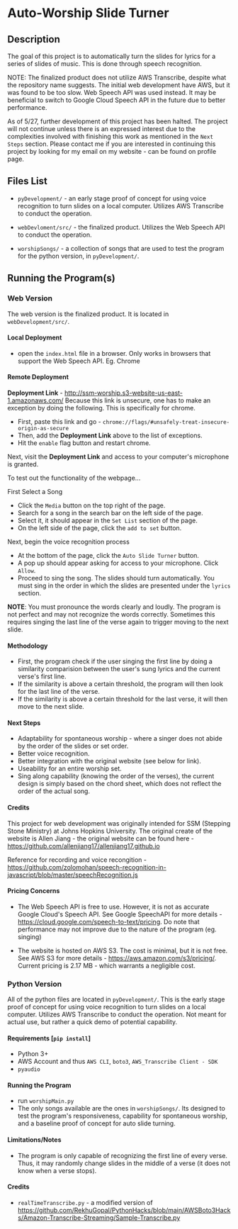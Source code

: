 # Auto-Worship Slide Turner

## Description
The goal of this project is to automatically turn the slides for lyrics for a series of slides of music. This is done through speech recognition. 


NOTE: The finalized product does not utilize AWS Transcribe, despite what the repository name suggests. The initial web development have AWS, but it was found to be too slow. Web Speech API was used instead. It may be beneficial to switch to Google Cloud Speech API in the future due to better performance. 

As of 5/27, further development of this project has been halted. The project will not continue unless there is an expressed interest due to the complexities involved with finishing this work as mentioned in the `Next Steps` section. Please contact me if you are interested in continuing this project by looking for my email on my website - can be found on profile page.

## Files List 
- `pyDevelopment/` - an early stage proof of concept for using voice recognition to turn slides on a local computer. Utilizes AWS Transcribe to conduct the operation. 

- `webDevloment/src/` - the finalized product. Utilizes the Web Speech API to conduct the operation.

- `worshipSongs/` - a collection of songs that are used to test the program for the python version, in `pyDevelopment/`.

## Running the Program(s)

### Web Version

The web version is the finalized product. It is located in `webDevelopment/src/`.

#### Local Deployment
- open the `index.html` file in a browser. Only works in browsers that support the Web Speech API. Eg. Chrome

#### Remote Deployment
**Deployment Link** - http://ssm-worship.s3-website-us-east-1.amazonaws.com/
Because this link is unsecure, one has to make an exception by doing the following. This is specifically for chrome. 
- First, paste this link and go - `chrome://flags/#unsafely-treat-insecure-origin-as-secure`
- Then, add the **Deployment Link** above to the list of exceptions.
- Hit the `enable` flag button and restart chrome.

Next, visit the **Deployment Link** and access to your computer's microphone is granted. 

To test out the functionality of the webpage...

First Select a Song
- Click the `Media` button on the top right of the page. 
- Search for a song in the search bar on the left side of the page. 
- Select it, it should appear in the `Set List` section of the page. 
- On the left side of the page, click the `add to set` button. 

Next, begin the voice recognition process
- At the bottom of the page, click the `Auto Slide Turner` button.
- A pop up should appear asking for access to your microphone. Click `Allow`.
- Proceed to sing the song. The slides should turn automatically. You must sing in the order in which the slides are presented under the `lyrics` section. 

**NOTE**: You must pronounce the words clearly and loudly. The program is not perfect and may not recognize the words correctly. Sometimes this requires singing the last line of the verse again to trigger moving to the next slide. 

#### Methodology 
- First, the program check if the user singing the first line by doing a similarity comparision between the user's sung lyrics and the current verse's first line. 
- If the similarity is above a certain threshold, the program will then look for the last line of the verse.
- If the similarity is above a certain threshold for the last verse, it will then move to the next slide.

#### Next Steps
- Adaptability for spontaneous worship - where a singer does not abide by the order of the slides or set order. 
- Better voice recognition.
- Better integration with the original website (see below for link).
- Useability for an entire worship set. 
- Sing along capability (knowing the order of the verses), the current design is simply based on the chord sheet, which does not reflect the order of the actual song. 

#### Credits
This project for web development was originally intended for SSM (Stepping Stone Ministry) at Johns Hopkins University. The original create of the website is Allen Jiang - the original website can be found here - https://github.com/allenjiang17/allenjiang17.github.io

Reference for recording and voice recongition - https://github.com/zolomohan/speech-recognition-in-javascript/blob/master/speechRecognition.js

#### Pricing Concerns 
- The Web Speech API is free to use. However, it is not as accurate Google Cloud's Speech API. See Google SpeechAPI for more details - https://cloud.google.com/speech-to-text/pricing. Do note that performance may not improve due to the nature of the program (eg. singing)

- The website is hosted on AWS S3. The cost is minimal, but it is not free. See AWS S3 for more details - https://aws.amazon.com/s3/pricing/. Current pricing is 2.17 MB - which warrants a negligible cost.

### Python Version

All of the python files are located in `pyDevelopment/`. This is the early stage proof of concept for using voice recognition to turn slides on a local computer. Utilizes AWS Transcribe to conduct the operation. Not meant for actual use, but rather a quick demo of potential capability. 

#### Requirements [`pip install`]
- Python 3+
- AWS Account and thus `AWS CLI`, `boto3`, `AWS_Transcribe Client - SDK` 
- `pyaudio`

#### Running the Program
- run `worshipMain.py` 
- The only songs available are the ones in `worshipSongs/`. Its designed to test the program's responsiveness, capability for spontaneous worship, and a baseline proof of concept for auto slide turning.

#### Limitations/Notes
 - The program is only capable of recognizing the first line of every verse. Thus, it may randomly change slides in the middle of a verse (it does not know when a verse stops).

#### Credits 
- `realTimeTranscribe.py` - a modified version of  https://github.com/RekhuGopal/PythonHacks/blob/main/AWSBoto3Hacks/Amazon-Transcribe-Streaming/Sample-Transcribe.py
